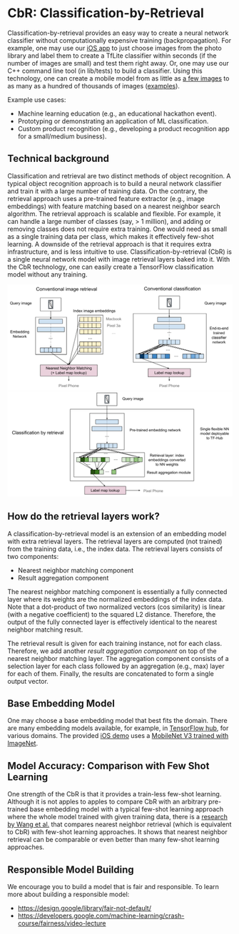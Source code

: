 # CbR: Classification-by-Retrieval

Classification-by-retrieval provides an easy way to create a neural network
classifier without computationally expensive training (backpropagation).
For example, one may use our [iOS app](ios/README.md) to just choose images
from the photo library and label them to create a TfLite classifier within
seconds (if the number of images are small) and test them right away.
Or, one may use our C++ command line tool (in lib/tests) to build a classifier.
Using this technology, one can create a mobile model from as little as
[a few images](#model-accuracy-comparison-with-few-shot-learning) to as many as
a hundred of thousands of images
([examples](https://tfhub.dev/google/collections/landmarks/1)).

Example use cases:

*  Machine learning education (e.g., an educational hackathon event).
*  Prototyping or demonstrating an application of ML classification.
*  Custom product recognition (e.g., developing a product recognition app for a
   small/medium business).


## Technical background

Classification and retrieval are two distinct methods of object recognition.
A typical object recognition approach is to build a neural network classifier
and train it with a large number of training data.
On the contrary, the retrieval approach uses a pre-trained feature extractor
(e.g., image embeddings) with feature matching based on a nearest neighbor
search algorithm.
The retrieval approach is scalable and flexible.
For example, it can handle a large number of classes (say, > 1 million), and
adding or removing classes does not require extra training.
One would need as small as a single training data per class, which makes it
effectively few-shot learning.
A downside of the retrieval approach is that it requires extra infrastructure,
and is less intuitive to use.
Classification-by-retrieval (CbR) is a single neural network model with image
retrieval layers baked into it.
With the CbR technology, one can easily create a TensorFlow classification model
without any training.

<img src="docs/images/conventional-approaches.svg" alt="Conventional Approaches"
     style="background-color:white; background-blend-mode: multiply;">
<img src="docs/images/classification-by-retrieval.svg"
     alt="Classification-by-Retrieval"
     style="background-color:white; background-blend-mode: multiply;">

## How do the retrieval layers work?

A classification-by-retrieval model is an extension of an embedding model with
extra retrieval layers.
The retrieval layers are computed (not trained) from the training data, i.e.,
the index data.
The retrieval layers consists of two components:

*  Nearest neighbor matching component
*  Result aggregation component

The nearest neighbor matching component is essentially a fully connected layer
where its weights are the normalized embeddings of the index data.
Note that a dot-product of two normalized vectors (cos similarity) is linear
(with a negative coefficient) to the squared L2 distance.
Therefore, the output of the fully connected layer is effectively identical to
the nearest neighbor matching result.

The retrieval result is given for each training instance, not for each class.
Therefore, we add another *result aggregation component* on top of the nearest
neighbor matching layer.
The aggregation component consists of a selection layer for each class followed
by an aggregation (e.g., max) layer for each of them.
Finally, the results are concatenated to form a single output vector.

## Base Embedding Model

One may choose a base embedding model that best fits the domain.
There are many embedding models available, for example, in
[TensorFlow hub](http://tfhub.dev), for various domains.
The provided [iOS demo](ios/README.md) uses a
[MobileNet V3 trained with ImageNet](https://tfhub.dev/google/lite-model/imagenet/mobilenet_v3_small_100_224/feature_vector/5/default/1).

## Model Accuracy: Comparison with Few Shot Learning

One strength of the CbR is that it provides a train-less few-shot learning.
Although it is not apples to apples to compare CbR with an arbitrary pre-trained
base embedding model with a typical few-shot learning approach where the whole
model trained with given training data, there is a
[research by Wang et al.](https://arxiv.org/pdf/1911.04623.pdf) that compares
nearest neighbor retrieval (which is equivalent to CbR) with few-shot learning
approaches. It shows that nearest neighbor retrieval can be comparable or even
better than many few-shot learning approaches.

## Responsible Model Building

We encourage you to build a model that is fair and responsible. To learn more
about building a responsible model:

*   https://design.google/library/fair-not-default/
*   https://developers.google.com/machine-learning/crash-course/fairness/video-lecture
